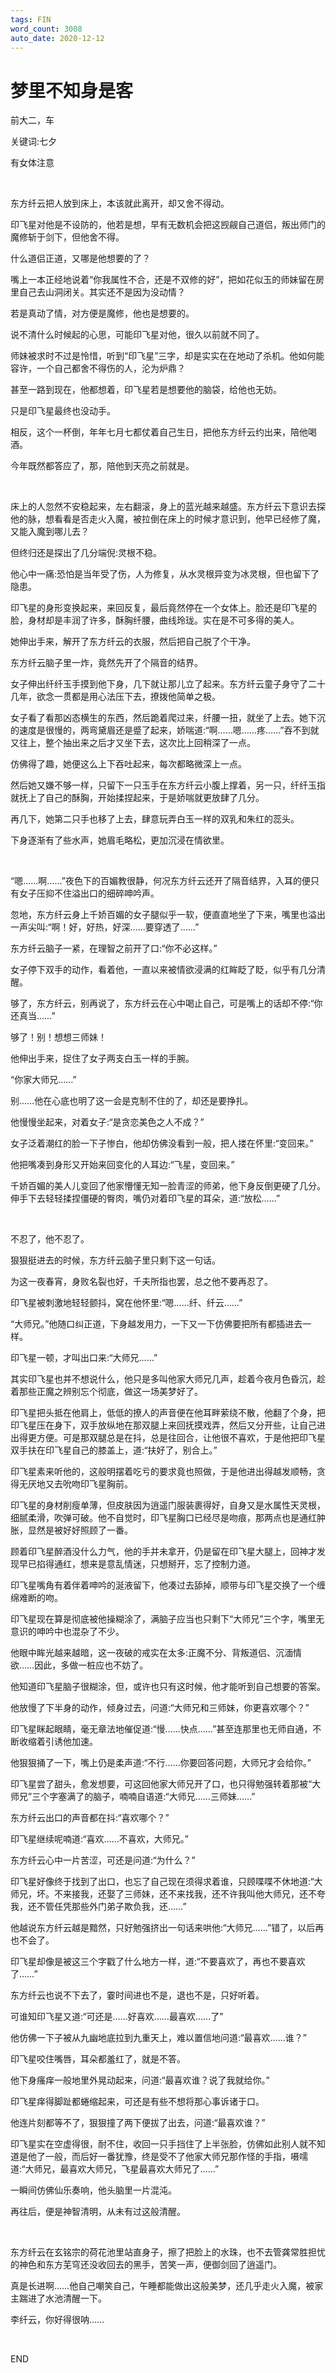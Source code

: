 ```yaml
---
tags: FIN
word_count: 3008
auto_date: 2020-12-12
---
```


# 梦里不知身是客

前大二，车

关键词:七夕

有女体注意

<br>

东方纤云把人放到床上，本该就此离开，却又舍不得动。

印飞星对他是不设防的，他若是想，早有无数机会把这觊觎自己道侣，叛出师门的魔修斩于剑下，但他舍不得。

什么道侣正道，又哪是他想要的了？

嘴上一本正经地说着“你我属性不合，还是不双修的好”，把如花似玉的师妹留在房里自己去山洞闭关。其实还不是因为没动情？

若是真动了情，对方便是魔修，他也是想要的。

说不清什么时候起的心思，可能印飞星对他，很久以前就不同了。

师妹被求时不过是怜惜，听到“印飞星”三字，却是实实在在地动了杀机。他如何能容许，一个自己都舍不得伤的人，沦为炉鼎？

甚至一路到现在，他都想着，印飞星若是想要他的脑袋，给他也无妨。

只是印飞星最终也没动手。

相反，这个一杯倒，年年七月七都仗着自己生日，把他东方纤云约出来，陪他喝酒。

今年既然都答应了，那，陪他到天亮之前就是。

<br>

床上的人忽然不安稳起来，左右翻滚，身上的蓝光越来越盛。东方纤云下意识去探他的脉，想看看是否走火入魔，被拉倒在床上的时候才意识到，他早已经修了魔，又能入魔到哪儿去？

但终归还是探出了几分端倪:灵根不稳。

他心中一痛:恐怕是当年受了伤，人为修复，从水灵根异变为冰灵根，但也留下了隐患。

印飞星的身形变换起来，来回反复，最后竟然停在一个女体上。脸还是印飞星的脸，身材却是丰润了许多，酥胸纤腰，曲线玲珑。实在是不可多得的美人。

她伸出手来，解开了东方纤云的衣服，然后把自己脱了个干净。

东方纤云脑子里一炸，竟然先开了个隔音的结界。

女子伸出纤纤玉手摸到他下身，几下就让那儿立了起来。东方纤云童子身守了二十几年，欲念一贯都是用心法压下去，撩拨他简单之极。

女子看了看那凶态横生的东西，然后跪着爬过来，纤腰一扭，就坐了上去。她下沉的速度是很慢的，两弯黛眉还是蹙了起来，娇喘道:“啊……嗯……疼……”吞不到就又往上，整个抽出来之后才又坐下去，这次比上回稍深了一点。

仿佛得了趣，她便这么上下吞吐起来，每次都略微深上一点。

然后她又嫌不够一样，只留下一只玉手在东方纤云小腹上撑着，另一只，纤纤玉指就抚上了自己的酥胸，开始揉捏起来，于是娇喘就更放肆了几分。

再几下，她第二只手也移了上去，肆意玩弄白玉一样的双乳和朱红的蕊头。

下身逐渐有了些水声，她眉毛略松，更加沉浸在情欲里。

<br>

“嗯……啊……”夜色下的百媚教很静，何况东方纤云还开了隔音结界，入耳的便只有女子压抑不住溢出口的细碎呻吟声。

忽地，东方纤云身上千娇百媚的女子腿似乎一软，便直直地坐了下来，嘴里也溢出一声尖叫:“啊！好，好热，好深……要穿透了……”

东方纤云脑子一紧，在理智之前开了口:“你不必这样。”

女子停下双手的动作，看着他，一直以来被情欲浸满的红眸眨了眨，似乎有几分清醒。

够了，东方纤云，别再说了，东方纤云在心中喝止自己，可是嘴上的话却不停:“你还真当……”

够了！别！想想三师妹！

他伸出手来，捉住了女子两支白玉一样的手腕。

“你家大师兄……”

别……他在心底也明了这一会是克制不住的了，却还是要挣扎。

他慢慢坐起来，对着女子:“是贪恋美色之人不成？”

女子泛着潮红的脸一下子惨白，他却仿佛没看到一般，把人搂在怀里:“变回来。”

他把嘴凑到身形又开始来回变化的人耳边:“飞星，变回来。”

千娇百媚的美人儿变回了他家懵懂无知一脸青涩的师弟，他下身反倒更硬了几分。伸手下去轻轻揉捏僵硬的臀肉，嘴仍对着印飞星的耳朵，道:“放松……”

<br>

不忍了，他不忍了。

狠狠挺进去的时候，东方纤云脑子里只剩下这一句话。

为这一夜春宵，身败名裂也好，千夫所指也罢，总之他不要再忍了。

印飞星被刺激地轻轻颤抖，窝在他怀里:“嗯……纤、纤云……”

“大师兄。”他随口纠正道，下身越发用力，一下又一下仿佛要把所有都插进去一样。

印飞星一顿，才叫出口来:“大师兄……”

其实印飞星也并不想说什么，他只是多叫他家大师兄几声，趁着今夜月色昏沉，趁着那些正魔之辨别忘个彻底，做这一场美梦好了。

印飞星把头抵在他肩上，低低的撩人的声音便在他耳畔萦绕不散，他翻了个身，把印飞星压在身下，双手放纵地在那双腿上来回抚摸戏弄，然后又分开些，让自己进出得更方便。可是那双腿总是在抖，总是往回合，让他很不喜欢，于是他把印飞星双手扶在印飞星自己的膝盖上，道:“扶好了，别合上。”

印飞星素来听他的，这般明摆着吃亏的要求竟也照做，于是他进出得越发顺畅，贪得无厌地又去吮吻印飞星胸前。

印飞星的身材削瘦单薄，但皮肤因为逍遥门服装裹得好，自身又是水属性天灵根，细腻柔滑，吹弹可破。他不自觉时，印飞星胸口已经尽是吻痕，那两点也是通红肿胀，显然是被好好照顾了一番。

顾着印飞星醉酒没什么力气，他的手并未拿开，仍是留在印飞星大腿上，回神才发现早已掐得通红，想来是意乱情迷，只想掰开，忘了控制力道。

印飞星嘴角有着伴着呻吟的涎液留下，他凑过去舔掉，顺带与印飞星交换了一个缠绵难断的吻。

印飞星现在算是彻底被他操糊涂了，满脑子应当也只剩下“大师兄”三个字，嘴里无意识的呻吟中也混杂了不少。

他眼中眸光越来越暗，这一夜破的戒实在太多:正魔不分、背叛道侣、沉湎情欲……因此，多做一桩应也不妨了。

他知道印飞星脑子很糊涂，但，或许也只有这时候，他才能听到自己想要的答案。

他放慢了下半身的动作，倾身过去，问道:“大师兄和三师妹，你更喜欢哪个？”

印飞星眯起眼睛，毫无章法地催促道:“慢……快点……”甚至连那里也无师自通，不断收缩着引诱他加速。

他狠狠捅了一下，嘴上仍是柔声道:“不行……你要回答问题，大师兄才会给你。”

印飞星尝了甜头，愈发想要，可这回他家大师兄开了口，也只得勉强转着那被“大师兄”三个字塞满了的脑子，喃喃自语道:“大师兄……三师妹……”

东方纤云出口的声音都在抖:“喜欢哪个？”

印飞星继续呢喃道:“喜欢……不喜欢，大师兄。”

东方纤云心中一片苦涩，可还是问道:“为什么？”

印飞星好像终于找到了出口，也忘了自己现在须得求着谁，只顾喋喋不休地道:“大师兄，坏。不来接我，还娶了三师妹，还不来找我，还不许我叫他大师兄，还不夸我，还不管任凭那些外门弟子欺负我，还……”

他越说东方纤云越是黯然，只好勉强挤出一句话来哄他:“大师兄……”错了，以后再也不会了。

印飞星却像是被这三个字戳了什么地方一样，道:“不要喜欢了，再也不要喜欢了……”

东方纤云也说不下去了，霎时间进也不是，退也不是，只好听着。

可谁知印飞星又道:“可还是……好喜欢……最喜欢……了”

他仿佛一下子被从九幽地底拉到九重天上，难以置信地问道:“最喜欢……谁？”

印飞星咬住嘴唇，耳朵都羞红了，就是不答。

他下身瘙痒一般地里外晃动起来，问道:“最喜欢谁？说了我就给你。”

印飞星痒得脚趾都蜷缩起来，可还是有些不想将那心事诉诸于口。

他连片刻都等不了，狠狠撞了两下便拔了出去，问道:“最喜欢谁？”

印飞星实在空虚得很，耐不住，收回一只手挡住了上半张脸，仿佛如此别人就不知道是他了一般，而后好一番犹豫，终是受不了他家大师兄那作怪的手指，嗫嚅道:“大师兄，最喜欢大师兄，飞星最喜欢大师兄了……”

一瞬间仿佛仙乐奏响，他头脑里一片混沌。

再往后，便是神智清明，从未有过这般清醒。

<br>

东方纤云在玄铭宗的荷花池里站直身子，擦了把脸上的水珠，也不去管龚常胜担忧的神色和东方芜穹还没收回去的黑手，苦笑一声，便御剑回了逍遥门。

真是长进啊……他自己嘲笑自己，午睡都能做出这般美梦，还几乎走火入魔，被家主踹进了水池清醒一下。

李纤云，你好得很呐……

<br>

END
